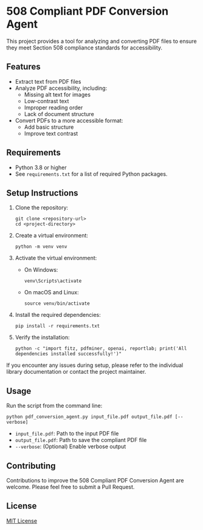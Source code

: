 # 508 Compliant PDF Conversion Agent

This project provides a tool for analyzing and converting PDF files to ensure they meet Section 508 compliance standards for accessibility.

## Features

- Extract text from PDF files
- Analyze PDF accessibility, including:
  - Missing alt text for images
  - Low-contrast text
  - Improper reading order
  - Lack of document structure
- Convert PDFs to a more accessible format:
  - Add basic structure
  - Improve text contrast

## Requirements

- Python 3.8 or higher
- See `requirements.txt` for a list of required Python packages.

## Setup Instructions

1. Clone the repository:
   ```
   git clone <repository-url>
   cd <project-directory>
   ```

2. Create a virtual environment:
   ```
   python -m venv venv
   ```

3. Activate the virtual environment:
   - On Windows:
     ```
     venv\Scripts\activate
     ```
   - On macOS and Linux:
     ```
     source venv/bin/activate
     ```

4. Install the required dependencies:
   ```
   pip install -r requirements.txt
   ```

5. Verify the installation:
   ```
   python -c "import fitz, pdfminer, openai, reportlab; print('All dependencies installed successfully!')"
   ```

If you encounter any issues during setup, please refer to the individual library documentation or contact the project maintainer.

## Usage

Run the script from the command line:

```
python pdf_conversion_agent.py input_file.pdf output_file.pdf [--verbose]
```

- `input_file.pdf`: Path to the input PDF file
- `output_file.pdf`: Path to save the compliant PDF file
- `--verbose`: (Optional) Enable verbose output

## Contributing

Contributions to improve the 508 Compliant PDF Conversion Agent are welcome. Please feel free to submit a Pull Request.

## License

[MIT License](https://opensource.org/licenses/MIT)
